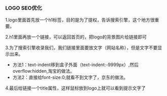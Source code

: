 ### LOGO SEO优化

1.logo里面首先放一个h1标签，目的是为了提权，告诉搜索引擎，这个地方很重要。

2.h1里面再放一个链接，可以返回首页的，把logo的背景图片给链接即可

3.为了搜索引擎收录我们，我们链接里面要放文字（网站名称），但是文字不要显示出来。

- 方法1：text-indent移到盒子外面（text-indent:-9999px）,然后overflow:hidden,淘宝的做法。
- 方法2：直接给font-size:0;就看不到文字了，京东的做法。

4.最后给链接一个title属性，这样鼠标放到logo上就可以看到提示文字了